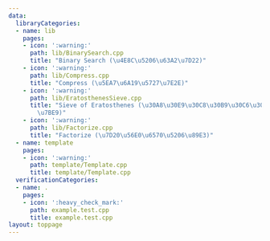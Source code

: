 ```yaml
---
data:
  libraryCategories:
  - name: lib
    pages:
    - icon: ':warning:'
      path: lib/BinarySearch.cpp
      title: "Binary Search (\u4E8C\u5206\u63A2\u7D22)"
    - icon: ':warning:'
      path: lib/Compress.cpp
      title: "Compress (\u5EA7\u6A19\u5727\u7E2E)"
    - icon: ':warning:'
      path: lib/EratosthenesSieve.cpp
      title: "Sieve of Eratosthenes (\u30A8\u30E9\u30C8\u30B9\u30C6\u30CD\u30B9\u306E\
        \u7BE9)"
    - icon: ':warning:'
      path: lib/Factorize.cpp
      title: "Factorize (\u7D20\u56E0\u6570\u5206\u89E3)"
  - name: template
    pages:
    - icon: ':warning:'
      path: template/Template.cpp
      title: template/Template.cpp
  verificationCategories:
  - name: .
    pages:
    - icon: ':heavy_check_mark:'
      path: example.test.cpp
      title: example.test.cpp
layout: toppage
---
```


